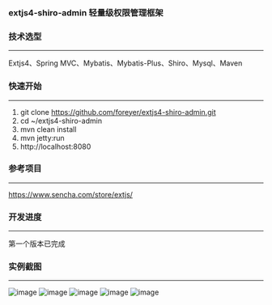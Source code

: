 
### extjs4-shiro-admin 轻量级权限管理框架

### 技术选型
-------------
Extjs4、Spring MVC、Mybatis、Mybatis-Plus、Shiro、Mysql、Maven

### 快速开始
-------------
1. git clone https://github.com/foreyer/extjs4-shiro-admin.git
2. cd ~/extjs4-shiro-admin
3. mvn clean install
4. mvn jetty:run
5. http://localhost:8080

### 参考项目
-------------
https://www.sencha.com/store/extjs/

### 开发进度
-------------

第一个版本已完成

### 实例截图
-------------
![image](https://github.com/foreyer/extjs4-shiro-admin/blob/master/imgs/0.png)
![image](https://github.com/foreyer/extjs4-shiro-admin/blob/master/imgs/1.png)
![image](https://github.com/foreyer/extjs4-shiro-admin/blob/master/imgs/2.png)
![image](https://github.com/foreyer/extjs4-shiro-admin/blob/master/imgs/3.png)
![image](https://github.com/foreyer/extjs4-shiro-admin/blob/master/imgs/4.png)

